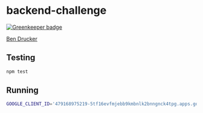 # backend-challenge

[![Greenkeeper badge](https://badges.greenkeeper.io/bendrucker/sunrise-backend-challenge.svg)](https://greenkeeper.io/)

[Ben Drucker](http://bendrucker.me)


## Testing

```sh
npm test
```

## Running

```sh
GOOGLE_CLIENT_ID='479168975219-5tf16evfmjebb9kmbnlk2bnngnck4tpg.apps.googleusercontent.com' GOOGLE_CLIENT_SECRET='lhzS0Oqpr0z8wjWvgdgYJEqq' npm start
```
